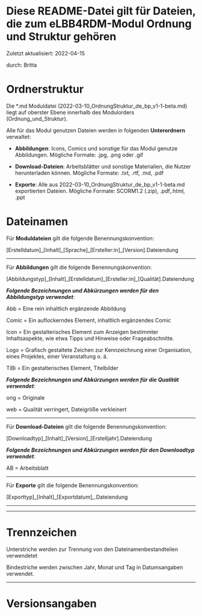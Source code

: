 # Diese README-Datei gilt für Dateien, die zum eLBB4RDM-Modul Ordnung und Struktur gehören

Zuletzt aktualisiert: 2022-04-15

durch: Britta

# Ordnerstruktur
Die *.md Moduldatei (2022-03-10\_OrdnungStruktur\_de\_bp\_v1-1-beta.md) liegt auf oberster Ebene innerhalb des Modulorders (Ordnung\_und\_Struktur).

Alle für das Modul genutzen Dateien werden in folgenden **Unterordnern** verwaltet:

* **Abbildungen**: Icons, Comics und sonstige für das Modul genutze Abbildungen. Mögliche Formate: .jpg, .png oder .gif

* **Download-Dateien**: Arbeitsblätter und sonstige Materialien, die Nutzer herunterladen können. Mögliche Formate: .txt, .rtf, .md, .pdf

* **Exporte**: Alle aus 2022-03-10\_OrdnungStruktur\_de\_bp\_v1-1-beta.md exportierten Dateien. Mögliche Formate: SCORM1.2 (.zip), .pdf,.html, .ppt

# Dateinamen

Für **Moduldateien** gilt die folgende Benennungskonvention:

[Erstelldatum]\_[Inhalt]\_[Sprache]\_[Ersteller:in]_[Version].Dateiendung

---

Für **Abbildungen** gilt die folgende Benennungskonvention:

[Abbildungstyp]\_[Inhalt]\_[Erstelldatum]\_[Ersteller:in]_[Qualität].Dateiendung

***Folgende Bezeichnungen und Abkürzungen werden für den Abbildungstyp verwendet***:

Abb = Eine rein inhaltlich ergänzende Abbildung

Comic = Ein auflockerndes Element, inhaltlich ergänzendes Comic

Icon = Ein gestalterisches Element zum Anzeigen bestimmter Inhaltsaspekte, wie etwa Tipps und Hinweise oder Frageabschnitte.

Logo = Grafisch gestaltete Zeichen zur Kennzeichnung einer Organisation, eines Projektes, einer Veranstaltung o. ä.

TiBi = Ein gestalterisches Element, Titelbilder

***Folgende Bezeichnungen und Abkürzungen werden für die Qualität verwendet***:

orig = Originale

web = Qualität verringert, Dateigröße verkleinert   


---

Für **Download-Dateien** gilt die folgende Benennungskonvention:

[Downloadtyp]\_[Inhalt]\_[Version]\_[Erstelljahr].Dateiendung

***Folgende Bezeichnungen und Abkürzungen werden für den Downloadtyp verwendet***:

AB = Arbeitsblatt


---

Für **Exporte** gilt die folgende Benennungskonvention:

[Exporttyp]\_[Inhalt]\_[Exportdatum]\_.Dateiendung

---



---

# Trennzeichen
Unterstriche werden zur Trennung von den Dateinamenbestandteilen verwendetet

Bindestriche werden zwischen Jahr, Monat und Tag in Datumsangaben verwendet.




---

# Versionsangaben
